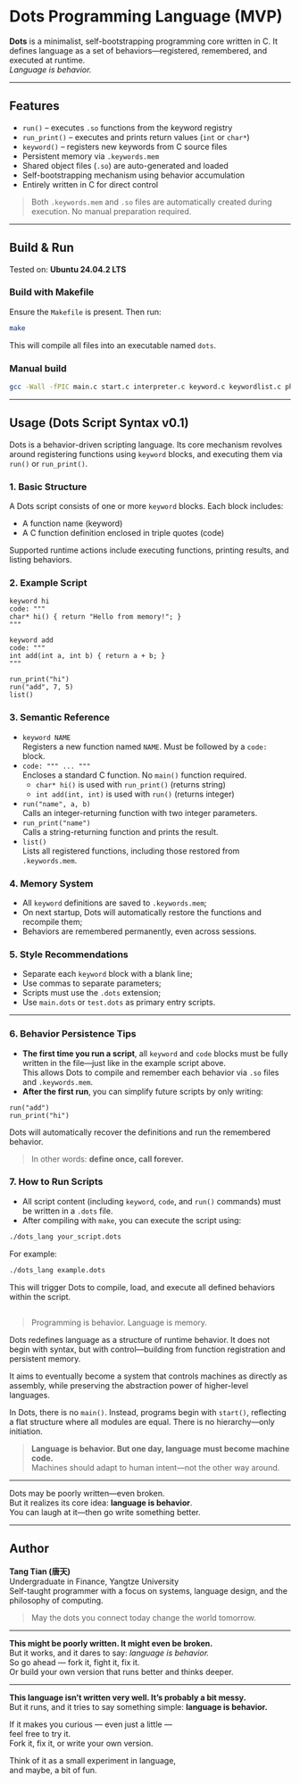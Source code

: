 # Dots Programming Language (MVP)

**Dots** is a minimalist, self-bootstrapping programming core written in C. It defines language as a set of behaviors—registered, remembered, and executed at runtime.  
*Language is behavior.*

------

## Features

- `run()` – executes `.so` functions from the keyword registry
- `run_print()` – executes and prints return values (`int` or `char*`)
- `keyword()` – registers new keywords from C source files
- Persistent memory via `.keywords.mem`
- Shared object files (`.so`) are auto-generated and loaded
- Self-bootstrapping mechanism using behavior accumulation
- Entirely written in C for direct control

> Both `.keywords.mem` and `.so` files are automatically created during execution. No manual preparation required.

------

## Build & Run

Tested on: **Ubuntu 24.04.2 LTS**

### Build with Makefile

Ensure the `Makefile` is present. Then run:

```bash
make
```

This will compile all files into an executable named `dots`.

### Manual build

```bash
gcc -Wall -fPIC main.c start.c interpreter.c keyword.c keywordlist.c photolist.c -ldl -o dots_lang
```

------

## Usage (Dots Script Syntax v0.1)

Dots is a behavior-driven scripting language. Its core mechanism revolves around registering functions using `keyword` blocks, and executing them via `run()` or `run_print()`.

### 1. Basic Structure

A Dots script consists of one or more `keyword` blocks. Each block includes:

- A function name (keyword)
- A C function definition enclosed in triple quotes (code)

Supported runtime actions include executing functions, printing results, and listing behaviors.

### 2. Example Script

```dots
keyword hi
code: """
char* hi() { return "Hello from memory!"; }
"""

keyword add
code: """
int add(int a, int b) { return a + b; }
"""

run_print("hi")
run("add", 7, 5)
list()
```

### 3. Semantic Reference

- `keyword NAME`  
  Registers a new function named `NAME`. Must be followed by a `code:` block.
- `code: """ ... """`  
  Encloses a standard C function. No `main()` function required.
  - `char* hi()` is used with `run_print()` (returns string)
  - `int add(int, int)` is used with `run()` (returns integer)
- `run("name", a, b)`  
  Calls an integer-returning function with two integer parameters.
- `run_print("name")`  
  Calls a string-returning function and prints the result.
- `list()`  
  Lists all registered functions, including those restored from `.keywords.mem`.

### 4. Memory System

- All `keyword` definitions are saved to `.keywords.mem`;
- On next startup, Dots will automatically restore the functions and recompile them;
- Behaviors are remembered permanently, even across sessions.

### 5. Style Recommendations

- Separate each `keyword` block with a blank line;
- Use commas to separate parameters;
- Scripts must use the `.dots` extension;
- Use `main.dots` or `test.dots` as primary entry scripts.

------



### 6. Behavior Persistence Tips

- **The first time you run a script**, all `keyword` and `code` blocks must be fully written in the file—just like in the example script above.  
  This allows Dots to compile and remember each behavior via `.so` files and `.keywords.mem`.
- **After the first run**, you can simplify future scripts by only writing:

```dots
run("add")
run_print("hi")
```

Dots will automatically recover the definitions and run the remembered behavior.

> In other words: **define once, call forever.**

### 7. How to Run Scripts

- All script content (including `keyword`, `code`, and `run()` commands) must be written in a `.dots` file.
- After compiling with `make`, you can execute the script using:

```bash
./dots_lang your_script.dots
```

For example:

```bash
./dots_lang example.dots
```

This will trigger Dots to compile, load, and execute all defined behaviors within the script.

## 

> Programming is behavior. Language is memory.

Dots redefines language as a structure of runtime behavior. It does not begin with syntax, but with control—building from function registration and persistent memory.

It aims to eventually become a system that controls machines as directly as assembly, while preserving the abstraction power of higher-level languages.

In Dots, there is no `main()`. Instead, programs begin with `start()`, reflecting a flat structure where all modules are equal. There is no hierarchy—only initiation.

> **Language is behavior. But one day, language must become machine code.**  
> Machines should adapt to human intent—not the other way around.

------

Dots may be poorly written—even broken.  
But it realizes its core idea: **language is behavior**.  
You can laugh at it—then go write something better.

------

## Author

**Tang Tian (唐天)**  
Undergraduate in Finance, Yangtze University  
Self-taught programmer with a focus on systems, language design, and the philosophy of computing.

> May the dots you connect today change the world tomorrow.

------

**This might be poorly written. It might even be broken.**  
But it works, and it dares to say: *language is behavior.*  
So go ahead — fork it, fight it, fix it.  
Or build your own version that runs better and thinks deeper.

------

**This language isn’t written very well. It’s probably a bit messy.**  
But it runs, and it tries to say something simple: **language is behavior.**

If it makes you curious — even just a little —  
feel free to try it.  
Fork it, fix it, or write your own version.

Think of it as a small experiment in language,  
and maybe, a bit of fun.
